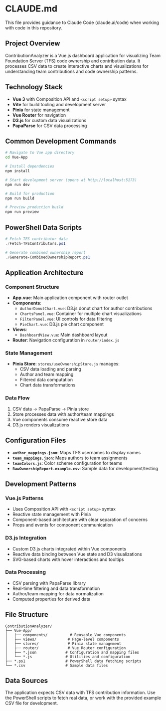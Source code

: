 # CLAUDE.md

This file provides guidance to Claude Code (claude.ai/code) when working with code in this repository.

## Project Overview

ContributionAnalyzer is a Vue.js dashboard application for visualizing Team Foundation Server (TFS) code ownership and contribution data. It processes CSV data to create interactive charts and visualizations for understanding team contributions and code ownership patterns.

## Technology Stack

- **Vue 3** with Composition API and `<script setup>` syntax
- **Vite** for build tooling and development server
- **Pinia** for state management
- **Vue Router** for navigation
- **D3.js** for custom data visualizations
- **PapaParse** for CSV data processing

## Common Development Commands

```bash
# Navigate to Vue app directory
cd Vue-App

# Install dependencies
npm install

# Start development server (opens at http://localhost:5173)
npm run dev

# Build for production
npm run build

# Preview production build
npm run preview
```

## PowerShell Data Scripts

```powershell
# Fetch TFS contributor data
./Fetch-TFSContributors.ps1

# Generate combined ownership report
./Generate-CombinedOwnershipReport.ps1
```

## Application Architecture

### Component Structure
- **App.vue**: Main application component with router outlet
- **Components**:
  - `AuthorDonutChart.vue`: D3.js donut chart for author contributions
  - `ChartsPanel.vue`: Container for multiple chart visualizations
  - `FilterPanel.vue`: UI controls for data filtering
  - `PieChart.vue`: D3.js pie chart component
- **Views**:
  - `DashboardView.vue`: Main dashboard layout
- **Router**: Navigation configuration in `router/index.js`

### State Management
- **Pinia Store**: `stores/useOwnershipStore.js` manages:
  - CSV data loading and parsing
  - Author and team mapping
  - Filtered data computation
  - Chart data transformations

### Data Flow
1. CSV data → PapaParse → Pinia store
2. Store processes data with author/team mappings
3. Vue components consume reactive store data
4. D3.js renders visualizations

## Configuration Files

- **`author_mappings.json`**: Maps TFS usernames to display names
- **`team_mappings.json`**: Maps authors to team assignments
- **`teamColors.js`**: Color scheme configuration for teams
- **`RawOwnershipReport.example.csv`**: Sample data for development/testing

## Development Patterns

### Vue.js Patterns
- Uses Composition API with `<script setup>` syntax
- Reactive state management with Pinia
- Component-based architecture with clear separation of concerns
- Props and events for component communication

### D3.js Integration
- Custom D3.js charts integrated within Vue components
- Reactive data binding between Vue state and D3 visualizations
- SVG-based charts with hover interactions and tooltips

### Data Processing
- CSV parsing with PapaParse library
- Real-time filtering and data transformation
- Author/team mapping for data normalization
- Computed properties for derived data

## File Structure

```
ContributionAnalyzer/
├── Vue-App/
│   ├── components/          # Reusable Vue components
│   ├── views/              # Page-level components
│   ├── stores/             # Pinia state management
│   ├── router/             # Vue Router configuration
│   ├── *.json             # Configuration and mapping files
│   └── *.js               # Utilities and configuration
├── *.ps1                  # PowerShell data fetching scripts
└── *.csv                  # Sample data files
```

## Data Sources

The application expects CSV data with TFS contribution information. Use the PowerShell scripts to fetch real data, or work with the provided example CSV file for development.